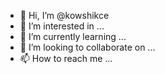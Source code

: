 - 👋 Hi, I’m @kowshikce
- 👀 I’m interested in ...
- 🌱 I’m currently learning ...
- 💞️ I’m looking to collaborate on ...
- 📫 How to reach me ...

<!---
kowshikce/kowshikce is a ✨ special ✨ repository because its `README.md` (this file) appears on your GitHub profile.
You can click the Preview link to take a look at your changes.
--->
